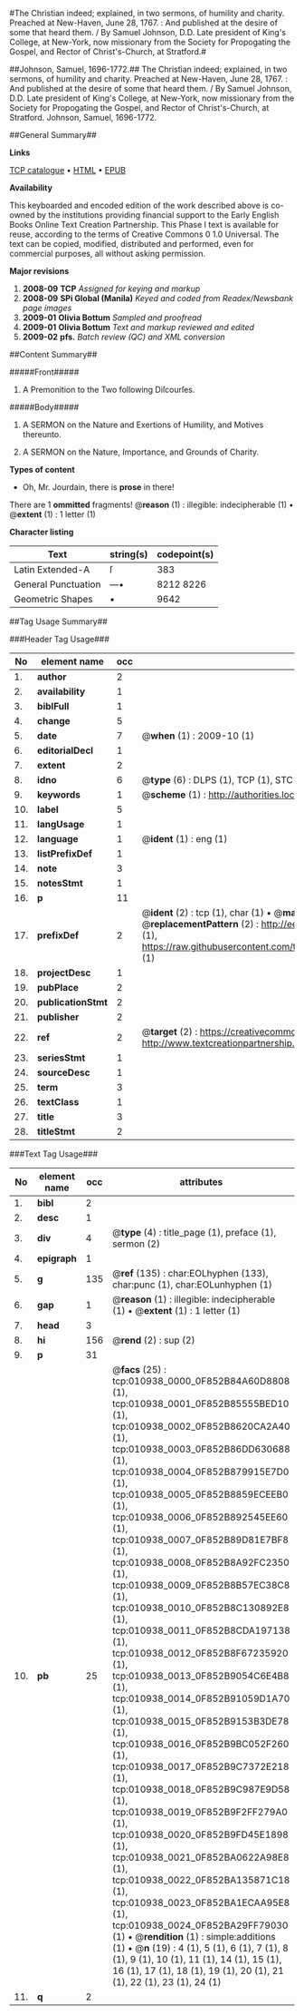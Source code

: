 #The Christian indeed; explained, in two sermons, of humility and charity. Preached at New-Haven, June 28, 1767. : And published at the desire of some that heard them. / By Samuel Johnson, D.D. Late president of King's College, at New-York, now missionary from the Society for Propogating the Gospel, and Rector of Christ's-Church, at Stratford.#

##Johnson, Samuel, 1696-1772.##
The Christian indeed; explained, in two sermons, of humility and charity. Preached at New-Haven, June 28, 1767. : And published at the desire of some that heard them. / By Samuel Johnson, D.D. Late president of King's College, at New-York, now missionary from the Society for Propogating the Gospel, and Rector of Christ's-Church, at Stratford.
Johnson, Samuel, 1696-1772.

##General Summary##

**Links**

[TCP catalogue](http://www.ota.ox.ac.uk/tcp/)  • 
[HTML](http://tei.it.ox.ac.uk/tcp/Texts-HTML/free/N08/N08553.html)  • 
[EPUB](http://tei.it.ox.ac.uk/tcp/Texts-EPUB/free/N08/N08553.epub)

**Availability**

This keyboarded and encoded edition of the
	       work described above is co-owned by the institutions
	       providing financial support to the Early English Books
	       Online Text Creation Partnership. This Phase I text is
	       available for reuse, according to the terms of Creative
	       Commons 0 1.0 Universal. The text can be copied,
	       modified, distributed and performed, even for
	       commercial purposes, all without asking permission.

**Major revisions**

1. __2008-09__ __TCP__ *Assigned for keying and markup*
1. __2008-09__ __SPi Global (Manila)__ *Keyed and coded from Readex/Newsbank page images*
1. __2009-01__ __Olivia Bottum__ *Sampled and proofread*
1. __2009-01__ __Olivia Bottum__ *Text and markup reviewed and edited*
1. __2009-02__ __pfs.__ *Batch review (QC) and XML conversion*

##Content Summary##

#####Front#####

1. A Premonition to the Two following Diſcourſes.

#####Body#####

1. A SERMON on the Nature and Exertions of Humility, and Motives thereunto.

1. A SERMON on the Nature, Importance, and Grounds of Charity.

**Types of content**

  * Oh, Mr. Jourdain, there is **prose** in there!

There are 1 **ommitted** fragments! 
 @__reason__ (1) : illegible: indecipherable (1)  •  @__extent__ (1) : 1 letter (1)

**Character listing**


|Text|string(s)|codepoint(s)|
|---|---|---|
|Latin Extended-A|ſ|383|
|General Punctuation|—•|8212 8226|
|Geometric Shapes|▪|9642|

##Tag Usage Summary##

###Header Tag Usage###

|No|element name|occ|attributes|
|---|---|---|---|
|1.|__author__|2||
|2.|__availability__|1||
|3.|__biblFull__|1||
|4.|__change__|5||
|5.|__date__|7| @__when__ (1) : 2009-10 (1)|
|6.|__editorialDecl__|1||
|7.|__extent__|2||
|8.|__idno__|6| @__type__ (6) : DLPS (1), TCP (1), STC (1), NOTIS (1), IMAGE-SET (1), EVANS-CITATION (1)|
|9.|__keywords__|1| @__scheme__ (1) : http://authorities.loc.gov/ (1)|
|10.|__label__|5||
|11.|__langUsage__|1||
|12.|__language__|1| @__ident__ (1) : eng (1)|
|13.|__listPrefixDef__|1||
|14.|__note__|3||
|15.|__notesStmt__|1||
|16.|__p__|11||
|17.|__prefixDef__|2| @__ident__ (2) : tcp (1), char (1)  •  @__matchPattern__ (2) : ([0-9\-]+):([0-9IVX]+) (1), (.+) (1)  •  @__replacementPattern__ (2) : http://eebo.chadwyck.com/downloadtiff?vid=$1&page=$2 (1), https://raw.githubusercontent.com/textcreationpartnership/Texts/master/tcpchars.xml#$1 (1)|
|18.|__projectDesc__|1||
|19.|__pubPlace__|2||
|20.|__publicationStmt__|2||
|21.|__publisher__|2||
|22.|__ref__|2| @__target__ (2) : https://creativecommons.org/publicdomain/zero/1.0/ (1), http://www.textcreationpartnership.org/docs/. (1)|
|23.|__seriesStmt__|1||
|24.|__sourceDesc__|1||
|25.|__term__|3||
|26.|__textClass__|1||
|27.|__title__|3||
|28.|__titleStmt__|2||


###Text Tag Usage###

|No|element name|occ|attributes|
|---|---|---|---|
|1.|__bibl__|2||
|2.|__desc__|1||
|3.|__div__|4| @__type__ (4) : title_page (1), preface (1), sermon (2)|
|4.|__epigraph__|1||
|5.|__g__|135| @__ref__ (135) : char:EOLhyphen (133), char:punc (1), char:EOLunhyphen (1)|
|6.|__gap__|1| @__reason__ (1) : illegible: indecipherable (1)  •  @__extent__ (1) : 1 letter (1)|
|7.|__head__|3||
|8.|__hi__|156| @__rend__ (2) : sup (2)|
|9.|__p__|31||
|10.|__pb__|25| @__facs__ (25) : tcp:010938_0000_0F852B84A60D8808 (1), tcp:010938_0001_0F852B85555BED10 (1), tcp:010938_0002_0F852B8620CA2A40 (1), tcp:010938_0003_0F852B86DD630688 (1), tcp:010938_0004_0F852B879915E7D0 (1), tcp:010938_0005_0F852B8859ECEEB0 (1), tcp:010938_0006_0F852B892545EE60 (1), tcp:010938_0007_0F852B89D81E7BF8 (1), tcp:010938_0008_0F852B8A92FC2350 (1), tcp:010938_0009_0F852B8B57EC38C8 (1), tcp:010938_0010_0F852B8C130892E8 (1), tcp:010938_0011_0F852B8CDA197138 (1), tcp:010938_0012_0F852B8F67235920 (1), tcp:010938_0013_0F852B9054C6E4B8 (1), tcp:010938_0014_0F852B91059D1A70 (1), tcp:010938_0015_0F852B9153B3DE78 (1), tcp:010938_0016_0F852B9BC052F260 (1), tcp:010938_0017_0F852B9C7372E218 (1), tcp:010938_0018_0F852B9C987E9D58 (1), tcp:010938_0019_0F852B9F2FF279A0 (1), tcp:010938_0020_0F852B9FD45E1898 (1), tcp:010938_0021_0F852BA0622A98E8 (1), tcp:010938_0022_0F852BA135871C18 (1), tcp:010938_0023_0F852BA1ECAA95E8 (1), tcp:010938_0024_0F852BA29FF79030 (1)  •  @__rendition__ (1) : simple:additions (1)  •  @__n__ (19) : 4 (1), 5 (1), 6 (1), 7 (1), 8 (1), 9 (1), 10 (1), 11 (1), 14 (1), 15 (1), 16 (1), 17 (1), 18 (1), 19 (1), 20 (1), 21 (1), 22 (1), 23 (1), 24 (1)|
|11.|__q__|2||
